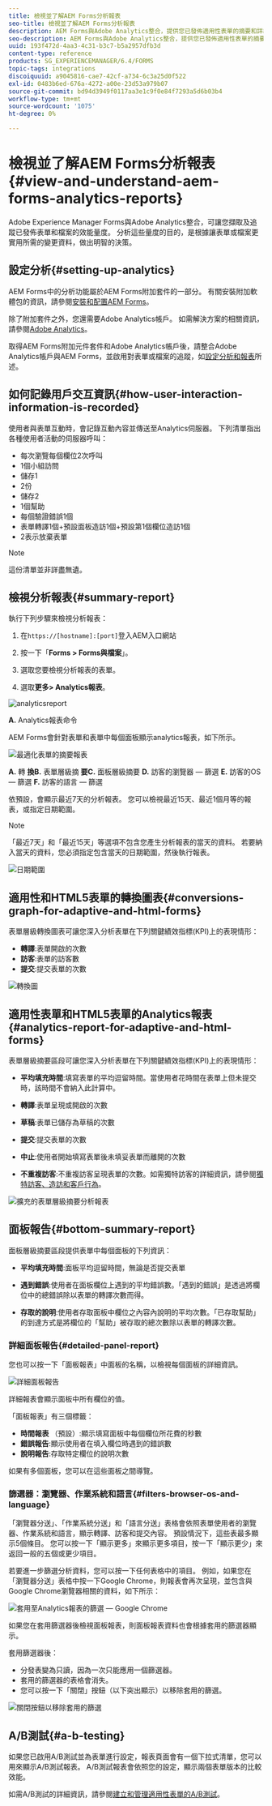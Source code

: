```yaml
---
title: 檢視並了解AEM Forms分析報表
seo-title: 檢視並了解AEM Forms分析報表
description: AEM Forms與Adobe Analytics整合，提供您已發佈適用性表單的摘要和詳細分析。
seo-description: AEM Forms與Adobe Analytics整合，提供您已發佈適用性表單的摘要和詳細分析。
uuid: 193f472d-4aa3-4c31-b3c7-b5a2957dfb3d
content-type: reference
products: SG_EXPERIENCEMANAGER/6.4/FORMS
topic-tags: integrations
discoiquuid: a9045816-cae7-42cf-a734-6c3a25d0f522
exl-id: 0483b6ed-676a-4272-a00e-23d53a979b07
source-git-commit: bd94d3949f0117aa3e1c9f0e84f7293a5d6b03b4
workflow-type: tm+mt
source-wordcount: '1075'
ht-degree: 0%

---
```


# 檢視並了解AEM Forms分析報表{#view-and-understand-aem-forms-analytics-reports}

Adobe Experience Manager Forms與Adobe Analytics整合，可讓您擷取及追蹤已發佈表單和檔案的效能量度。 分析這些量度的目的，是根據讓表單或檔案更實用所需的變更資料，做出明智的決策。

## 設定分析{#setting-up-analytics}

AEM Forms中的分析功能屬於AEM Forms附加套件的一部分。 有關安裝附加軟體包的資訊，請參閱[安裝和配置AEM Forms](/help/forms/using/installing-configuring-aem-forms-osgi.md)。

除了附加套件之外，您還需要Adobe Analytics帳戶。 如需解決方案的相關資訊，請參閱[Adobe Analytics](https://www.adobe.com/solutions/digital-analytics.html)。

取得AEM Forms附加元件套件和Adobe Analytics帳戶後，請整合Adobe Analytics帳戶與AEM Forms，並啟用對表單或檔案的追蹤，如[設定分析和報表](/help/forms/using/configure-analytics-forms-documents.md)所述。

## 如何記錄用戶交互資訊{#how-user-interaction-information-is-recorded}

使用者與表單互動時，會記錄互動內容並傳送至Analytics伺服器。 下列清單指出各種使用者活動的伺服器呼叫：

* 每次瀏覽每個欄位2次呼叫
* 1個小組訪問
* 儲存1
* 2份
* 儲存2
* 1個幫助
* 每個驗證錯誤1個
* 表單轉譯1個+預設面板造訪1個+預設第1個欄位造訪1個
* 2表示放棄表單

>[!NOTE]
>
>這份清單並非詳盡無遺。

## 檢視分析報表{#summary-report}

執行下列步驟來檢視分析報表：

1. 在`https://[hostname]:[port]`登入AEM入口網站
1. 按一下「**Forms > Forms與檔案**」。

1. 選取您要檢視分析報表的表單。
1. 選取&#x200B;**更多> Analytics報表**。

![analyticsreport](assets/analyticsreport.png)

**A.** Analytics報表命令

AEM Forms會針對表單和表單中每個面板顯示analytics報表，如下所示。

![最適化表單的摘要報表](assets/analyticsdashboard_callout.png)

**A.** 轉 **換B.** 表單層級摘 **要C.** 面板層級摘要 **D.** 訪客的瀏覽器 — 篩選 **E.** 訪客的OS — 篩選 **F.** 訪客的語言 — 篩選

依預設，會顯示最近7天的分析報表。 您可以檢視最近15天、最近1個月等的報表，或指定日期範圍。

>[!NOTE]
>
>「最近7天」和「最近15天」等選項不包含您產生分析報表的當天的資料。 若要納入當天的資料，您必須指定包含當天的日期範圍，然後執行報表。

![日期範圍](assets/date-range.png)

## 適用性和HTML5表單的轉換圖表{#conversions-graph-for-adaptive-and-html-forms}

表單層級轉換圖表可讓您深入分析表單在下列關鍵績效指標(KPI)上的表現情形：

* **轉譯**:表單開啟的次數
* **訪客**:表單的訪客數
* **提交**:提交表單的次數

![轉換圖](assets/conversion-graph.png)

## 適用性表單和HTML5表單的Analytics報表{#analytics-report-for-adaptive-and-html-forms}

表單層級摘要區段可讓您深入分析表單在下列關鍵績效指標(KPI)上的表現情形：

* **平均填充時間**:填寫表單的平均逗留時間。當使用者花時間在表單上但未提交時，該時間不會納入此計算中。
* **轉譯**:表單呈現或開啟的次數

* **草稿**:表單已儲存為草稿的次數
* **提交**:提交表單的次數
* **中止**:使用者開始填寫表單後未填妥表單而離開的次數
* **不重複訪客**:不重複訪客呈現表單的次數。如需獨特訪客的詳細資訊，請參閱[獨特訪客、造訪和客戶行為](https://helpx.adobe.com/analytics/kb/unique-visitors-visitor-behavior.html)。

![擴充的表單層級摘要分析報表](assets/analytics-report.png)

## 面板報告{#bottom-summary-report}

面板層級摘要區段提供表單中每個面板的下列資訊：

* **平均填充時間**:面板平均逗留時間，無論是否提交表單

* **遇到錯誤**:使用者在面板欄位上遇到的平均錯誤數。「遇到的錯誤」是透過將欄位中的總錯誤除以表單的轉譯次數而得。

* **存取的說明**:使用者存取面板中欄位之內容內說明的平均次數。「已存取幫助」的到達方式是將欄位的「幫助」被存取的總次數除以表單的轉譯次數。

### 詳細面板報告{#detailed-panel-report}

您也可以按一下「面板報表」中面板的名稱，以檢視每個面板的詳細資訊。

![詳細面板報告](assets/panel-report-detailed.png)

詳細報表會顯示面板中所有欄位的值。

「面板報表」有三個標籤：

* **時間報表** （預設）:顯示填寫面板中每個欄位所花費的秒數
* **錯誤報告**:顯示使用者在填入欄位時遇到的錯誤數
* **說明報告**:存取特定欄位的說明次數

如果有多個面板，您可以在這些面板之間導覽。

### 篩選器：瀏覽器、作業系統和語言{#filters-browser-os-and-language}

「瀏覽器分送」、「作業系統分送」和「語言分送」表格會依照表單使用者的瀏覽器、作業系統和語言，顯示轉譯、訪客和提交內容。 預設情況下，這些表最多顯示5個條目。 您可以按一下「顯示更多」來顯示更多項目，按一下「顯示更少」來返回一般的五個或更少項目。

若要進一步篩選分析資料，您可以按一下任何表格中的項目。 例如，如果您在「瀏覽器分送」表格中按一下Google Chrome，則報表會再次呈現，並包含與Google Chrome瀏覽器相關的資料，如下所示：

![套用至Analytics報表的篩選 — Google Chrome  ](assets/filter.png)

如果您在套用篩選器後檢視面板報表，則面板報表資料也會根據套用的篩選器顯示。

套用篩選器後：

* 分發表變為只讀，因為一次只能應用一個篩選器。
* 套用的篩選器的表格會消失。
* 您可以按一下「關閉」按鈕（以下突出顯示）以移除套用的篩選。

![關閉按鈕以移除套用的篩選](assets/close-filter.png)

## A/B測試{#a-b-testing}

如果您已啟用A/B測試並為表單進行設定，報表頁面會有一個下拉式清單，您可以用來顯示A/B測試報表。 A/B測試報表會依照您的設定，顯示兩個表單版本的比較效能。

如需A/B測試的詳細資訊，請參閱[建立和管理適用性表單的A/B測試](/help/forms/using/ab-testing-adaptive-forms.md)。

